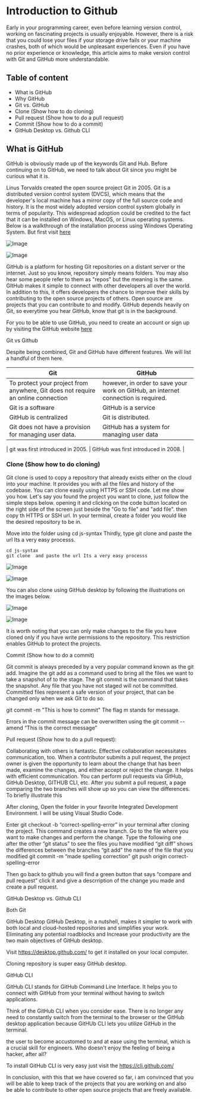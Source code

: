 # Introduction to Github

Early in your programming career, even before learning version control, working on fascinating projects is usually enjoyable. However, there is a risk that you could lose your files if your storage drive fails or your machine crashes, both of which would be unpleasant experiences. Even if you have no prior experience or knowledge, this article aims to make version control with Git and GitHub more understandable.

## Table of content

- What is GitHub
- Why GitHub
- Git vs. GitHub
- Clone (Show how to do cloning)
- Pull request (Show how to do a pull request)
- Commit (Show how to do a commit)
- GitHub Desktop vs. Github CLI

## What is GitHub

GitHub is obviously made up of the keywords Git and Hub. Before continuing on to GitHub, we need to talk about Git since you might be curious what it is.

Linus Torvalds created the open source project Git in 2005. Git is a distributed version control system (DVCS), which means that the developer's local machine has a mirror copy of the full source code and history. It is the most widely adopted version control system globally in terms of popularity. This widespread adoption could be credited to the fact that it can be installed on Windows, MacOS, or Linux operating systems. Below is a walkthrough of the installation process using Windows Operating System. But first visit [here](https://git-scm.com/.) 

![Image](images\github_sign_up.png)

![Image](images\git_download.png)


GitHub is a platform for hosting Git repositories on a distant server or the internet. Just so you know, repository simply means folders. You may also hear some people  refer to them as "repos" but the meaning is the same. GItHub makes it simple to connect with other developers all over the world. In addition to this, it offers developers the chance to improve their skills by contributing to the open source projects of others.  Open source are projects that you can contribute to and modify. GitHub depends heavily on Git, so everytime you hear GitHub, know that git is in the background.

For you to be able to use GitHub, you need to create an account or sign up by visiting the GitHub website [here](https://github.com/) 




Git vs Github


Despite being combined, Git and GitHub have different features. We will list a handful of them here.

| Git      | GitHub |
| ----------- | ----------- |
| To protect your project from anywhere, Git does not require an online connection      | however, in order to save your work on GitHub, an internet connection is required.       |
|  Git is a software   | GitHub is a service        |
| GitHub is centralized     | Git is distributed.       |
| Git does not have a provision for managing user data.      | GitHub has a system for managing user data       |

| git was first introduced in 2005.      | GitHub was first introduced in 2008.       |


### Clone (Show how to do cloning)

Git clone is used to copy a repository that already exists either on the cloud into your machine. It provides you with all the files and history of the codebase. You can clone easily using HTTPS or SSH code. Let me show you how. Let's say you found the project you want to clone, just follow the simple steps below. opening it and clicking on the code button located on the right side of the screen  just beside the "Go to file" and "add file". then copy th HTTPS or SSH url. In your terminal, create a folder you would like the desired repository to be in.

Move into the folder using cd js-syntax
Thirdly, type  git clone  and paste the url Its a very easy processs.


```
cd js-syntax
git clone  and paste the url Its a very easy processs
```

![Image](images/github_desktop_clone.png)

![Image](images/clone_in_terminal.png)

You can also clone using GitHub desktop by following the illustrations on the images below.

![Image](images/github_desktop_clone.png)

![Image](images/final_clone_desktop.png)

It is worth noting that you can only make changes to the file you have cloned only if you have write permissions to the repository. This restriction enables GitHub to protect the projects.

Commit (Show how to do a commit)

Git commit is always preceded by a very popular command known as the git add. Imagine the git add as a command used to bring all the files we want to take a snapshot of to the stage. The git commit is the command that takes the snapshot.  Any file that you have not staged will not be committed. Committed files represent a safe version of your project, that can be changed only when we ask Git to do so.

git commit -m "This is how to commit"   The flag m stands for message.


Errors in the commit message can be overwritten using the git commit --amend “This is the correct message”


Pull request (Show how to do a pull request):

Collaborating with others is fantastic. Effective collaboration necessitates communication, too. When a contributor submits a pull request, the project owner is given the opportunity to learn about the change that has been made, examine the changes, and either accept or reject the change. It helps with efficient communication. You can perform pull requests via GitHub, GitHub Desktop, GITHUB CLI, etc. After you submit a pull request, a page comparing the two branches will show up so you can view the differences. To briefly illustrate this

After cloning, Open the folder in your favorite Integrated Development Environment. I will be using Visual Studio Code.


Enter git checkout -b “correct-spelling-error” in your terminal after cloning the project. This command creates a new branch. Go to the file where you want to make changes and perform the change. 
Type the following one after the other 
“git status” to see the files you have modified
“git diff” shows the differences between the branches
“git add” the name of the file that you modified
 git commit -m “made spelling correction”
git push origin correct-spelling-error

Then go back to github you will find a green button that says “compare and pull request” click it and give a descrription of the change you made and create a pull request. 


GitHub Desktop vs. Github CLI


Both Git

GitHub Desktop
GitHub Desktop, in a nutshell, makes it simpler to work with both local and cloud-hosted repositories and simplifies your work. Eliminating any potential roadblocks and Increase your productivity are the two main objectives of GitHub desktop.

Visit https://desktop.github.com/ to get it installed on your local computer.

Cloning repository is super easy GitHub desktop.


GitHub CLI

GitHub CLI stands for GitHub Command Line Interface. It helps you to connect with GitHub from your terminal without having to switch applications. 

Think of the GitHub CLI when you consider ease. There is no longer any need to constantly switch from the terminal to the browser or the GitHub desktop application because GitHUb CLI lets you utilize GitHub in the terminal. 

the user to become accustomed to and at ease using the terminal, which is a crucial skill for engineers. Who doesn't enjoy the feeling of being a hacker, after all?


To install GitHub CLI is very easy just visit the https://cli.github.com/





In conclusion, with this that we have covered so far, i am convinced that you will be able to keep track of the projects that you are working on and also be able to contribute to other open source projects that are freely available.

